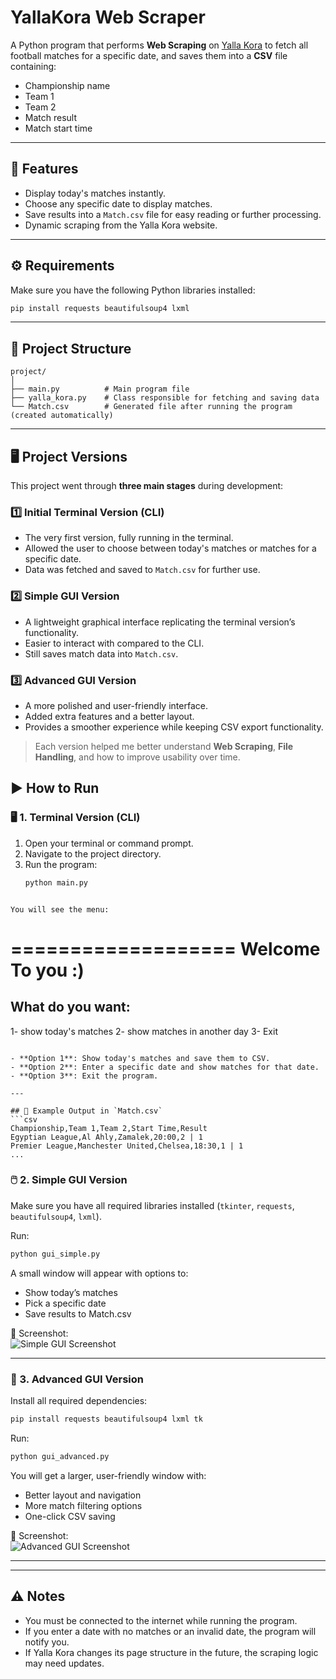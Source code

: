 # YallaKora Web Scraper

A Python program that performs **Web Scraping** on [Yalla Kora](https://www.yallakora.com/) to fetch all football matches for a specific date, and saves them into a **CSV** file containing:
- Championship name
- Team 1
- Team 2
- Match result
- Match start time

---

## 📌 Features
- Display today's matches instantly.
- Choose any specific date to display matches.
- Save results into a `Match.csv` file for easy reading or further processing.
- Dynamic scraping from the Yalla Kora website.

---

## ⚙️ Requirements

Make sure you have the following Python libraries installed:

```bash
pip install requests beautifulsoup4 lxml
```

---

## 📂 Project Structure
```
project/
│
├── main.py          # Main program file
├── yalla_kora.py    # Class responsible for fetching and saving data
└── Match.csv        # Generated file after running the program (created automatically)
```

---

## 🖥️ Project Versions

This project went through **three main stages** during development:  

### 1️⃣ Initial Terminal Version (CLI)
- The very first version, fully running in the terminal.
- Allowed the user to choose between today's matches or matches for a specific date.
- Data was fetched and saved to `Match.csv` for further use.

### 2️⃣ Simple GUI Version
- A lightweight graphical interface replicating the terminal version’s functionality.
- Easier to interact with compared to the CLI.
- Still saves match data into `Match.csv`.

### 3️⃣ Advanced GUI Version
- A more polished and user-friendly interface.
- Added extra features and a better layout.
- Provides a smoother experience while keeping CSV export functionality.

> Each version helped me better understand **Web Scraping**, **File Handling**, and how to improve usability over time.


## ▶️ How to Run

### 🖥️ 1. Terminal Version (CLI)
1. Open your terminal or command prompt.  
2. Navigate to the project directory.  
3. Run the program:
   ```bash
   python main.py
```

You will see the menu:

```
===================
Welcome To you :)
===================
What do you want: 
-----------------
1- show today's matches
2- show matches in another day
3- Exit 
```

- **Option 1**: Show today's matches and save them to CSV.  
- **Option 2**: Enter a specific date and show matches for that date.  
- **Option 3**: Exit the program.  

---

## 📄 Example Output in `Match.csv`
```csv
Championship,Team 1,Team 2,Start Time,Result
Egyptian League,Al Ahly,Zamalek,20:00,2 | 1
Premier League,Manchester United,Chelsea,18:30,1 | 1
...
```
### 🖱️ 2. Simple GUI Version
Make sure you have all required libraries installed (`tkinter`, `requests`, `beautifulsoup4`, `lxml`).

Run:
```bash
python gui_simple.py
```
A small window will appear with options to:
- Show today’s matches  
- Pick a specific date  
- Save results to Match.csv  

📸 Screenshot:  
![Simple GUI Screenshot]()

---

### 🎨 3. Advanced GUI Version
Install all required dependencies:
```bash
pip install requests beautifulsoup4 lxml tk
```
Run:
```bash
python gui_advanced.py
```
You will get a larger, user-friendly window with:
- Better layout and navigation  
- More match filtering options  
- One-click CSV saving  

📸 Screenshot:  
![Advanced GUI Screenshot]()

---
---

## ⚠️ Notes
- You must be connected to the internet while running the program.  
- If you enter a date with no matches or an invalid date, the program will notify you.  
- If Yalla Kora changes its page structure in the future, the scraping logic may need updates.
